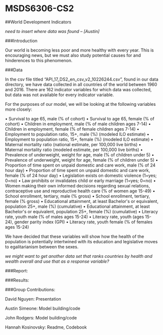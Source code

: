 ﻿# MSDS6306-CS2

##World Development Indicators

*need to insert where data was found – [Austin]*

###Introduction

Our world is becoming less poor and more healthy with every year. This is encouraging news, but we must also study potential causes for and hinderences to this phenomenon. 

###Data

In the csv file titled “API_17_DS2_en_csv_v2_10226244.csv”, found in our data directory, we have data collected in all countries of the world between 1960 and 2016. There are 162 indicator variables for which data was collected, but data was not available for every indicator variable. 

For the purposes of our model, we will be looking at the following variables more closely: 

•	Survival to age 65, male (% of cohort)
•	Survival to age 65, female (% of cohort)
•	Children in employment, male (% of male children ages 7-14)
•	Children in employment, female (% of female children ages 7-14)
•	Employment to population ratio, 15+, male (%) (modeled ILO estimate)
•	Employment to population ratio, 15+, female (%) (modeled ILO estimate)
•	Maternal mortality ratio (national estimate, per 100,000 live births)
•	Maternal mortality ratio (modeled estimate, per 100,000 live births)
•	Prevalence of underweight, weight for age, male (% of children under 5)
•	Prevalence of underweight, weight for age, female (% of children under 5)
•	Proportion of time spent on unpaid domestic and care work, male (% of 24 hour day)
•	Proportion of time spent on unpaid domestic and care work, female (% of 24 hour day)
•	Legislation exists on domestic violence (1=yes; 0=no)
•	Law prohibits or invalidates child or early marriage (1=yes; 0=no)
•	Women making their own informed decisions regarding sexual relations, contraceptive use and reproductive health care  (% of women age 15-49)
•	School enrollment, tertiary, male (% gross)
•	School enrollment, tertiary, female (% gross)
•	Educational attainment, at least Bachelor's or equivalent, population 25+, male (%) (cumulative)
•	Educational attainment, at least Bachelor's or equivalent, population 25+, female (%) (cumulative)
•	Literacy rate, youth male (% of males ages 15-24)
•	Literacy rate, youth (ages 15-24), gender parity index (GPI)
•	Literacy rate, youth female (% of females ages 15-24)

We have decided that these variables will show how the health of the population is potentially intertwined with its education and legislative moves to egalitarianism between the sexes. 

*we might want to get another data set that ranks countries by health and wealth overall and use that as a response variable?*

###Report: 

###Results:

###Group Contributions: 

David Nguyen: Presentation

Austin Simeone: Model building/code

John Rodgers: Model building/code

Hannah Kosinovsky: Readme, Codebook
